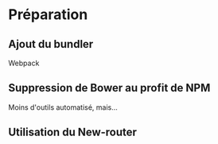 # Préparation

## Ajout du bundler
 Webpack
 
## Suppression de Bower au profit de NPM
 Moins d'outils automatisé, mais...
 
 ## Utilisation du New-router